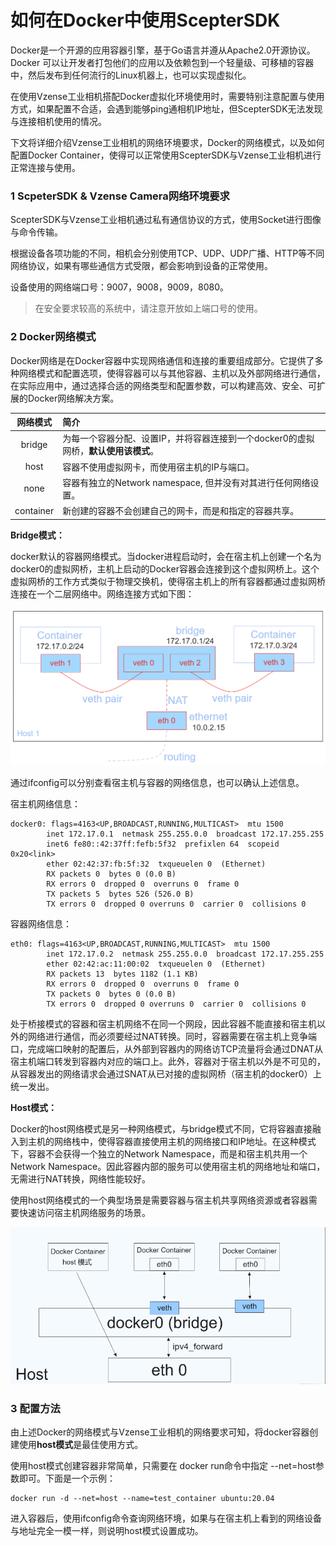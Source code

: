 # 如何在Docker中使用ScepterSDK

Docker是一个开源的应用容器引擎，基于Go语言并遵从Apache2.0开源协议。Docker 可以让开发者打包他们的应用以及依赖包到一个轻量级、可移植的容器中，然后发布到任何流行的Linux机器上，也可以实现虚拟化。

在使用Vzense工业相机搭配Docker虚拟化环境使用时，需要特别注意配置与使用方式，如果配置不合适，会遇到能够ping通相机IP地址，但ScepterSDK无法发现与连接相机使用的情况。

下文将详细介绍Vzense工业相机的网络环境要求，Docker的网络模式，以及如何配置Docker Container，使得可以正常使用ScepterSDK与Vzense工业相机进行正常连接与使用。



### 1 ScpeterSDK & Vzense Camera网络环境要求

ScepterSDK与Vzense工业相机通过私有通信协议的方式，使用Socket进行图像与命令传输。

根据设备各项功能的不同，相机会分别使用TCP、UDP、UDP广播、HTTP等不同网络协议，如果有哪些通信方式受限，都会影响到设备的正常使用。

设备使用的网络端口号：9007，9008，9009，8080。

> 在安全要求较高的系统中，请注意开放如上端口号的使用。



### **2 Docker网络模式**

Docker网络是在Docker容器中实现网络通信和连接的重要组成部分。它提供了多种网络模式和配置选项，使得容器可以与其他容器、主机以及外部网络进行通信，在实际应用中，通过选择合适的网络类型和配置参数，可以构建高效、安全、可扩展的Docker网络解决方案。

| 网络模式  | 简介                                                         |
| :-------: | :----------------------------------------------------------- |
|  bridge   | 为每一个容器分配、设置IP，并将容器连接到一个docker0的虚拟网桥，**默认使用该模式**。 |
|   host    | 容器不使用虚拟网卡，而使用宿主机的IP与端口。                 |
|   none    | 容器有独立的Network namespace, 但并没有对其进行任何网络设置。 |
| container | 新创建的容器不会创建自己的网卡，而是和指定的容器共享。       |

**Bridge模式：**

docker默认的容器网络模式。当docker进程启动时，会在宿主机上创建一个名为docker0的虚拟网桥，主机上启动的Docker容器会连接到这个虚拟网桥上。这个虚拟网桥的工作方式类似于物理交换机，使得宿主机上的所有容器都通过虚拟网桥连接在一个二层网络中。网络连接方式如下图：

![01](Use-SDK-in-docker-method-assets/01.png)

通过ifconfig可以分别查看宿主机与容器的网络信息，也可以确认上述信息。

宿主机网络信息：

```shell
docker0: flags=4163<UP,BROADCAST,RUNNING,MULTICAST>  mtu 1500
        inet 172.17.0.1  netmask 255.255.0.0  broadcast 172.17.255.255
        inet6 fe80::42:37ff:fefb:5f32  prefixlen 64  scopeid 0x20<link>
        ether 02:42:37:fb:5f:32  txqueuelen 0  (Ethernet)
        RX packets 0  bytes 0 (0.0 B)
        RX errors 0  dropped 0  overruns 0  frame 0
        TX packets 5  bytes 526 (526.0 B)
        TX errors 0  dropped 0 overruns 0  carrier 0  collisions 0
```

容器网络信息：

```shell
eth0: flags=4163<UP,BROADCAST,RUNNING,MULTICAST>  mtu 1500
        inet 172.17.0.2  netmask 255.255.0.0  broadcast 172.17.255.255
        ether 02:42:ac:11:00:02  txqueuelen 0  (Ethernet)
        RX packets 13  bytes 1182 (1.1 KB)
        RX errors 0  dropped 0  overruns 0  frame 0
        TX packets 0  bytes 0 (0.0 B)
        TX errors 0  dropped 0 overruns 0  carrier 0  collisions 0
```

处于桥接模式的容器和宿主机网络不在同一个网段，因此容器不能直接和宿主机以外的网络进行通信，而必须要经过NAT转换。同时，容器需要在宿主机上竞争端口，完成端口映射的配置后，从外部到容器内的网络访TCP流量将会通过DNAT从宿主机端口转发到容器内对应的端口上。此外，容器对于宿主机以外是不可见的，从容器发出的网络请求会通过SNAT从已对接的虚拟网桥（宿主机的docker0）上统一发出。



**Host模式：**

Docker的host网络模式是另一种网络模式，与bridge模式不同，它将容器直接融入到主机的网络栈中，使得容器直接使用主机的网络接口和IP地址。在这种模式下，容器不会获得一个独立的Network Namespace，而是和宿主机共用一个Network Namespace。因此容器内部的服务可以使用宿主机的网络地址和端口，无需进行NAT转换，网络性能较好。

使用host网络模式的一个典型场景是需要容器与宿主机共享网络资源或者容器需要快速访问宿主机网络服务的场景。

![02](Use-SDK-in-docker-method-assets/02.png)



### 3 配置方法

由上述Docker的网络模式与Vzense工业相机的网络要求可知，将docker容器创建使用**host模式**是最佳使用方式。

使用host模式创建容器非常简单，只需要在 docker run命令中指定 --net=host参数即可。下面是一个示例：

```shell
docker run -d --net=host --name=test_container ubuntu:20.04
```

进入容器后，使用ifconfig命令查询网络环境，如果与在宿主机上看到的网络设备与地址完全一模一样，则说明host模式设置成功。











